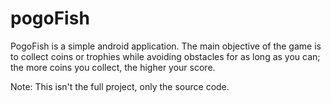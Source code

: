 # pogoFish
PogoFish is a simple android application. The main objective of the game is to collect coins or trophies while avoiding obstacles for as long as you can; the more coins you collect, the higher your score. 

Note: This isn't the full project, only the source code.

